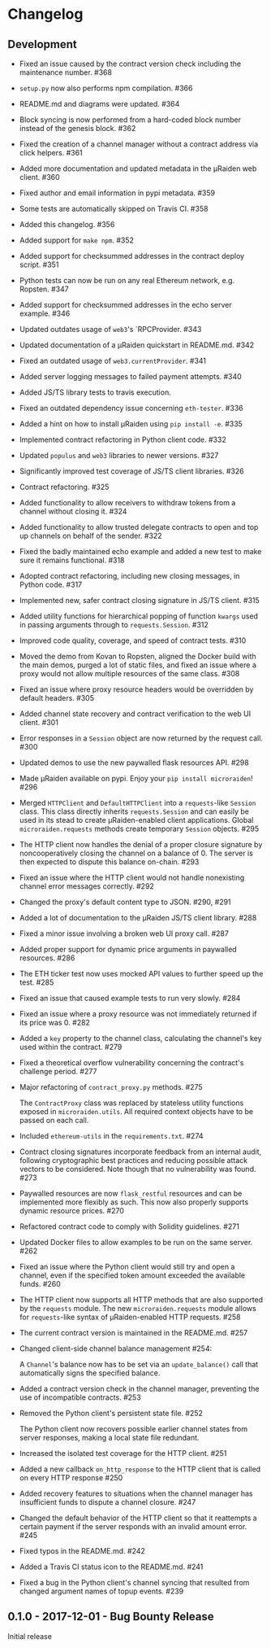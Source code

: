 # Changelog

## Development
* Fixed an issue caused by the contract version check including the maintenance number. #368
* `setup.py` now also performs npm compilation. #366
* README.md and diagrams were updated. #364
* Block syncing is now performed from a hard-coded block number instead of the genesis block. #362
* Fixed the creation of a channel manager without a contract address via click helpers. #361
* Added more documentation and updated metadata in the µRaiden web client. #360
* Fixed author and email information in pypi metadata. #359
* Some tests are automatically skipped on Travis CI. #358
* Added this changelog. #356
* Added support for `make npm`. #352
* Added support for checksummed addresses in the contract deploy script. #351
* Python tests can now be run on any real Ethereum network, e.g. Ropsten. #347
* Added support for checksummed addresses in the echo server example. #346
* Updated outdates usage of `web3`'s `RPCProvider. #343
* Updated documentation of a µRaiden quickstart in README.md. #342
* Fixed an outdated usage of `web3.currentProvider`. #341
* Added server logging messages to failed payment attempts. #340
* Added JS/TS library tests to travis execution.
* Fixed an outdated dependency issue concerning `eth-tester`. #336
* Added a hint on how to install µRaiden using `pip install -e`. #335
* Implemented contract refactoring in Python client code. #332
* Updated `populus` and `web3` libraries to newer versions. #327
* Significantly improved test coverage of JS/TS client libraries. #326
* Contract refactoring. #325
* Added functionality to allow receivers to withdraw tokens from a channel without closing it. #324
* Added functionality to allow trusted delegate contracts to open and top up channels on behalf of the sender. #322
* Fixed the badly maintained echo example and added a new test to make sure it remains functional. #318
* Adopted contract refactoring, including new closing messages, in Python code. #317
* Implemented new, safer contract closing signature in JS/TS client. #315
* Added utility functions for hierarchical popping of function `kwargs` used in passing arguments through to `requests.Session`. #312
* Improved code quality, coverage, and speed of contract tests. #310
* Moved the demo from Kovan to Ropsten, aligned the Docker build with the main demos, purged a lot of static files, and fixed an issue where a proxy would not allow multiple resources of the same class. #308
* Fixed an issue where proxy resource headers would be overridden by default headers. #305
* Added channel state recovery and contract verification to the web UI client. #301
* Error responses in a `Session` object are now returned by the request call. #300
* Updated demos to use the new paywalled flask resources API. #298
* Made µRaiden available on pypi. Enjoy your `pip install microraiden`! #296
* Merged `HTTPClient` and `DefaultHTTPClient` into a `requests`-like `Session` class. This class directly inherits `requests.Session` and can easily be used in its stead to create µRaiden-enabled client applications. Global `microraiden.requests` methods create temporary `Session` objects. #295
* The HTTP client now handles the denial of a proper closure signature by noncooperatively closing the channel on a balance of 0. The server is then expected to dispute this balance on-chain. #293
* Fixed an issue where the HTTP client would not handle nonexisting channel error messages correctly. #292
* Changed the proxy's default content type to JSON. #290, #291
* Added a lot of documentation to the µRaiden JS/TS client library. #288
* Fixed a minor issue involving a broken web UI proxy call. #287
* Added proper support for dynamic price arguments in paywalled resources. #286
* The ETH ticker test now uses mocked API values to further speed up the test. #285
* Fixed an issue that caused example tests to run very slowly. #284
* Fixed an issue where a proxy resource was not immediately returned if its price was 0. #282
* Added a `key` property to the channel class, calculating the channel's key used within the contract. #279
* Fixed a theoretical overflow vulnerability concerning the contract's challenge period. #277
* Major refactoring of `contract_proxy.py` methods. #275

    The `ContractProxy` class was replaced by stateless utility functions exposed in `microraiden.utils`. All required context objects have to be passed on each call.

* Included `ethereum-utils` in the `requirements.txt`. #274
* Contract closing signatures incorporate feedback from an internal audit, following cryptographic best practices and reducing possible attack vectors to be considered. Note though that no vulnerability was found. #273
* Paywalled resources are now `flask_restful` resources and can be implemented more flexibly as such. This now also properly supports dynamic resource prices. #270
* Refactored contract code to comply with Solidity guidelines. #271
* Updated Docker files to allow examples to be run on the same server. #262
* Fixed an issue where the Python client would still try and open a channel, even if the specified token amount exceeded the available funds. #260
* The HTTP client now supports all HTTP methods that are also supported by the `requests` module. The new `microraiden.requests` module allows for `requests`-like syntax of µRaiden-enabled HTTP requests. #258
* The current contract version is maintained in the README.md. #257
* Changed client-side channel balance management #254:

    A `Channel`'s balance now has to be set via an `update_balance()` call that automatically signs the specified balance.

* Added a contract version check in the channel manager, preventing the use of incompatible contracts. #253
* Removed the Python client's persistent state file. #252

    The Python client now recovers possible earlier channel states from server responses, making a local state file redundant.

* Increased the isolated test coverage for the HTTP client. #251
* Added a new callback `on_http_response` to the HTTP client that is called on every HTTP response #250
* Added recovery features to situations when the channel manager has insufficient funds to dispute a channel closure. #247
* Changed the default behavior of the HTTP client so that it reattempts a certain payment if the server responds with an invalid amount error. #245
* Fixed typos in the README.md. #242
* Added a Travis CI status icon to the README.md. #241
* Fixed a bug in the Python client's channel syncing that resulted from changed argument names of topup events. #239

## 0.1.0 - 2017-12-01 - Bug Bounty Release

Initial release